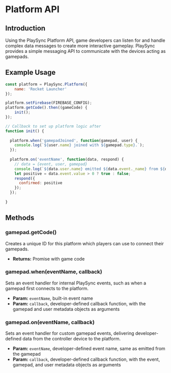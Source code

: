 # Platform API

## Introduction

Using the PlaySync Platform API, game developers can listen for and handle complex data messages to create more interactive gameplay. PlaySync provides a simple messaging API to communicate with the devices acting as gamepads.

## Example Usage

```javascript
const platform = PlaySync.Platform({
	name: 'Rocket Launcher'
});

platform.setFirebase(FIREBASE_CONFIG);
platform.getCode().then((gameCode) {
	init();
});

// Callback to set up platform logic after 
function init() {
  
  platform.when('gamepadJoined', function(gamepad, user) {
    console.log(`${user.name} joined with ${gamepad.type}.`);
  });
  
  platform.on('eventName', function(data, respond) {
    // data = {event, user, gamepad}
    console.log(`${data.user.name} emitted ${data.event._name} from ${data.gamepad.type}.`);
    let positive = data.event.value > 0 ? true : false;
    respond({
      confirmed: positive
    });
  });
  
}
```

## Methods

### gamepad.getCode()
Creates a unique ID for this platform which players can use to connect their gamepads.
- **Returns:** Promise with game code

### gamepad.when(eventName, callback)
Sets an event handler for internal PlaySync events, such as when a gamepad first connects to the platform.
- **Param:** `eventName`, built-in event name
- **Param:** `callback`, developer-defined callback function, with the gamepad and user metadata objects as arguments

### gamepad.on(eventName, callback)
Sets an event handler for custom gamepad events, delivering developer-defined data from the controller device to the platform.
- **Param:** `eventName`, developer-defined event name, same as emitted from the gamepad
- **Param:** `callback`, developer-defined callback function, with the event, gamepad, and user metadata objects as arguments
